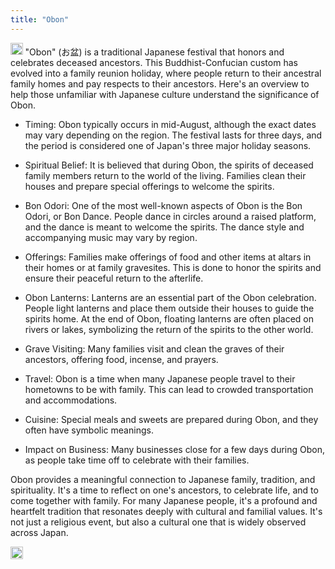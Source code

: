 ```yaml
---
title: "Obon"
---
```


<img src='https://scrapbox.io/api/pages/nishio-en/gpt/icon' alt='gpt.icon' height="19.5"/> "Obon" (お盆) is a traditional Japanese festival that honors and celebrates deceased ancestors. This Buddhist-Confucian custom has evolved into a family reunion holiday, where people return to their ancestral family homes and pay respects to their ancestors. Here's an overview to help those unfamiliar with Japanese culture understand the significance of Obon.

- Timing: Obon typically occurs in mid-August, although the exact dates may vary depending on the region. The festival lasts for three days, and the period is considered one of Japan's three major holiday seasons.

- Spiritual Belief: It is believed that during Obon, the spirits of deceased family members return to the world of the living. Families clean their houses and prepare special offerings to welcome the spirits.

- Bon Odori: One of the most well-known aspects of Obon is the Bon Odori, or Bon Dance. People dance in circles around a raised platform, and the dance is meant to welcome the spirits. The dance style and accompanying music may vary by region.

- Offerings: Families make offerings of food and other items at altars in their homes or at family gravesites. This is done to honor the spirits and ensure their peaceful return to the afterlife.

- Obon Lanterns: Lanterns are an essential part of the Obon celebration. People light lanterns and place them outside their houses to guide the spirits home. At the end of Obon, floating lanterns are often placed on rivers or lakes, symbolizing the return of the spirits to the other world.

- Grave Visiting: Many families visit and clean the graves of their ancestors, offering food, incense, and prayers.

- Travel: Obon is a time when many Japanese people travel to their hometowns to be with family. This can lead to crowded transportation and accommodations.

- Cuisine: Special meals and sweets are prepared during Obon, and they often have symbolic meanings.

- Impact on Business: Many businesses close for a few days during Obon, as people take time off to celebrate with their families.

Obon provides a meaningful connection to Japanese family, tradition, and spirituality. It's a time to reflect on one's ancestors, to celebrate life, and to come together with family. For many Japanese people, it's a profound and heartfelt tradition that resonates deeply with cultural and familial values. It's not just a religious event, but also a cultural one that is widely observed across Japan.

<img src='https://scrapbox.io/api/pages/nishio-en/en/icon' alt='en.icon' height="19.5"/>
